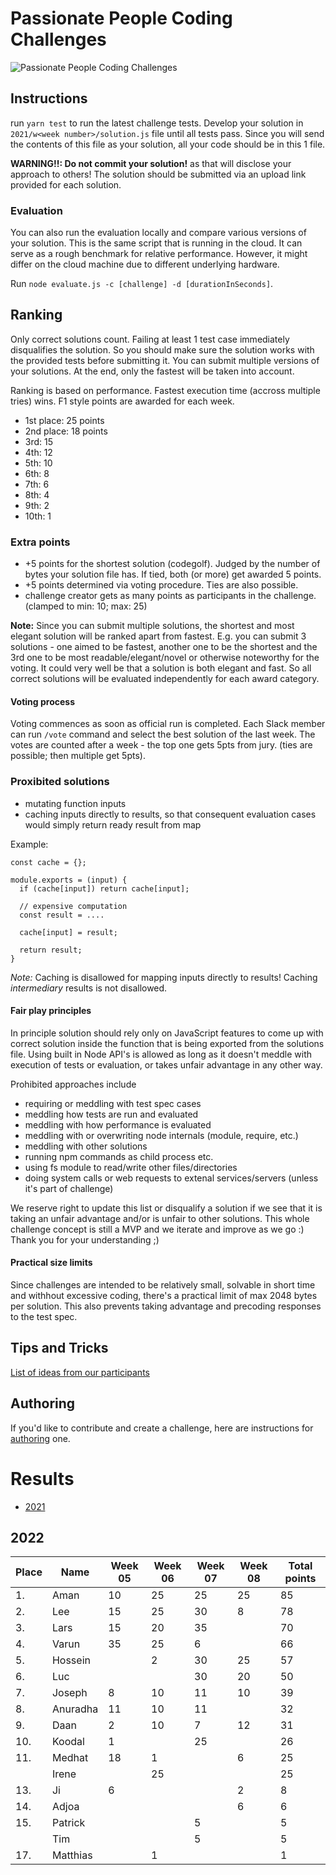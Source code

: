 # Passionate People Coding Challenges

![Passionate People Coding Challenges](./pp-cc-logo.png)

## Instructions

run `yarn test` to run the latest challenge tests.
Develop your solution in `2021/w<week number>/solution.js` file until all tests pass.
Since you will send the contents of this file as your solution, all your code should be in this 1 file.

**WARNING!!: Do not commit your solution!** as that will disclose your approach to others!
The solution should be submitted via an upload link provided for each solution.

### Evaluation

You can also run the evaluation locally and compare various versions of your solution. This is the same script that is running in the cloud.
It can serve as a rough benchmark for relative performance. However, it might differ on the cloud machine due to different underlying hardware.

Run `node evaluate.js -c [challenge] -d [durationInSeconds]`.

## Ranking
Only correct solutions count. Failing at least 1 test case immediately disqualifies the solution.
So you should make sure the solution works with the provided tests before submitting it.
You can submit multiple versions of your solutions. At the end, only the fastest will be taken into account.

Ranking is based on performance. Fastest execution time (accross multiple tries) wins. F1 style points are awarded for each week.
- 1st place: 25 points
- 2nd place: 18 points
- 3rd: 15
- 4th: 12
- 5th: 10
- 6th: 8
- 7th: 6
- 8th: 4
- 9th: 2
- 10th: 1

### Extra points

- +5 points for the shortest solution (codegolf). Judged by the number of bytes your solution file has. If tied, both (or more) get awarded 5 points.
- +5 points determined via voting procedure. Ties are also possible.
- challenge creator gets as many points as participants in the challenge. (clamped to min: 10; max: 25)

**Note:** Since you can submit multiple solutions, the shortest and most elegant solution will be ranked apart from fastest. E.g. you can submit 3 solutions - one aimed to be fastest, another one to be the shortest and the 3rd one to be most readable/elegant/novel or otherwise noteworthy for the voting. It could very well be that a solution is both elegant and fast. So all correct solutions will be evaluated independently for each award category.

#### Voting process

Voting commences as soon as official run is completed.
Each Slack member can run `/vote` command and select the best solution of the last week.
The votes are counted after a week - the top one gets 5pts from jury. (ties are possible; then multiple get 5pts).

### Proxibited solutions

- mutating function inputs
- caching inputs directly to results, so that consequent evaluation cases would simply return ready result from map

Example:
```
const cache = {};

module.exports = (input) {
  if (cache[input]) return cache[input];

  // expensive computation
  const result = ....

  cache[input] = result;

  return result;
}
```

*Note:* Caching is disallowed for mapping inputs directly to results! Caching _intermediary_ results is not disallowed.

#### Fair play principles

In principle solution should rely only on JavaScript features to come up with correct solution inside the function that is being exported from the solutions file.
Using built in Node API's is allowed as long as it doesn't meddle with execution of tests or evaluation, or takes unfair advantage in any other way.

Prohibited approaches include
- requiring or meddling with test spec cases
- meddling how tests are run and evaluated
- meddling with how performance is evaluated
- meddling with or overwriting node internals (module, require, etc.)
- meddling with other solutions
- running npm commands as child process etc.
- using fs module to read/write other files/directories
- doing system calls or web requests to extenal services/servers (unless it's part of challenge)

We reserve right to update this list or disqualify a solution if we see that it is taking an unfair advantage and/or is unfair to other solutions.
This whole challenge concept is still a MVP and we iterate and improve as we go :) Thank you for your understanding ;)

#### Practical size limits

Since challenges are intended to be relatively small, solvable in short time and withhout excessive coding, there's a practical limit of max 2048 bytes per solution.
This also prevents taking advantage and precoding responses to the test spec.

## Tips and Tricks

[List of ideas from our participants](TIPS-AND-TRICKS.md)

## Authoring

If you'd like to contribute and create a challenge, here are instructions for [authoring](AUTHORING.md) one.

# Results


- [2021](2021/README.md)

## 2022

| Place | Name     | Week 05 | Week 06 | Week 07 | Week 08 | Total points |
|-------|----------|---------|---------|---------|---------|--------------|
| 1.    | Aman     | 10      | 25      | 25      | 25      | 85           |
| 2.    | Lee      | 15      | 25      | 30      | 8       | 78           |
| 3.    | Lars     | 15      | 20      | 35      |         | 70           |
| 4.    | Varun    | 35      | 25      | 6       |         | 66           |
| 5.    | Hossein  |         | 2       | 30      | 25      | 57           |
| 6.    | Luc      |         |         | 30      | 20      | 50           |
| 7.    | Joseph   | 8       | 10      | 11      | 10      | 39           |
| 8.    | Anuradha | 11      | 10      | 11      |         | 32           |
| 9.    | Daan     | 2       | 10      | 7       | 12      | 31           |
| 10.   | Koodal   | 1       |         | 25      |         | 26           |
| 11.   | Medhat   | 18      | 1       |         | 6       | 25           |
|       | Irene    |         | 25      |         |         | 25           |
| 13.   | Ji       | 6       |         |         | 2       | 8            |
| 14.   | Adjoa    |         |         |         | 6       | 6            |
| 15.   | Patrick  |         |         | 5       |         | 5            |
|       | Tim      |         |         | 5       |         | 5            |
| 17.   | Matthias |         | 1       |         |         | 1            |
